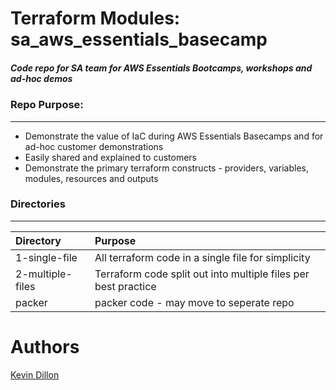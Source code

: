 Terraform Modules: sa_aws_essentials_basecamp
===========
##### Code repo for SA team for AWS Essentials Bootcamps, workshops and ad-hoc demos

### Repo Purpose:
------
- Demonstrate the value of IaC during AWS Essentials Basecamps and for ad-hoc customer demonstrations
- Easily shared and explained to customers 
- Demonstrate the primary terraform constructs - providers, variables, modules, resources and outputs

### Directories
----------------------
| Directory | Purpose |
|:-------- |:--------|
1-single-file | All terraform code in a single file for simplicity
2-multiple-files | Terraform code split out into multiple files per best practice
packer | packer code - may move to seperate repo

Authors
=======

[Kevin Dillon](kdillon@2ndwatch.com)
